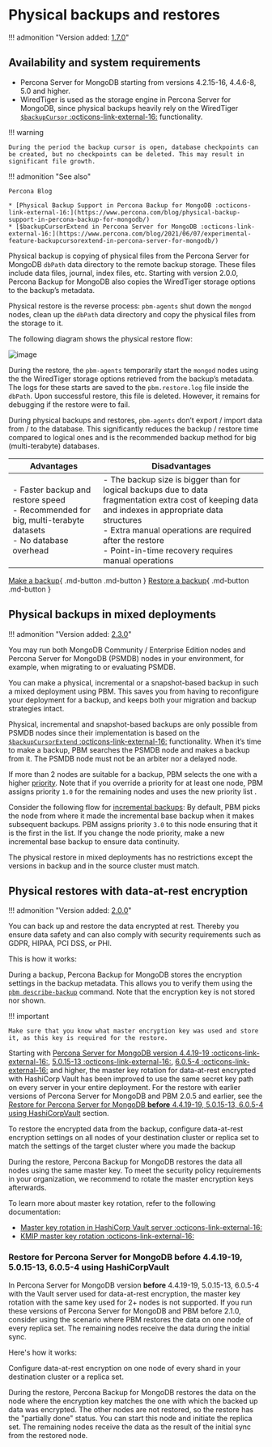# Physical backups and restores

!!! admonition "Version added: [1.7.0](../release-notes/1.7.0.md)" 

## Availability and system requirements

*  Percona Server for MongoDB starting from versions 4.2.15-16, 4.4.6-8, 5.0 and higher. 
* WiredTiger is used as the storage engine in Percona Server for MongoDB, since physical backups heavily rely on the WiredTiger [`$backupCursor` :octicons-link-external-16:](https://docs.percona.com/percona-server-for-mongodb/6.0/backup-cursor.html) functionality.

!!! warning 

    During the period the backup cursor is open, database checkpoints can be created, but no checkpoints can be deleted. This may result in significant file growth.
    
!!! admonition "See also"

    Percona Blog

    * [Physical Backup Support in Percona Backup for MongoDB :octicons-link-external-16:](https://www.percona.com/blog/physical-backup-support-in-percona-backup-for-mongodb/)
    * [$backupCursorExtend in Percona Server for MongoDB :octicons-link-external-16:](https://www.percona.com/blog/2021/06/07/experimental-feature-backupcursorextend-in-percona-server-for-mongodb/)

Physical backup is copying of physical files from the Percona Server for MongoDB `dbPath` data directory to the remote backup storage. These files include data files, journal, index files, etc. Starting with version 2.0.0, Percona Backup for MongoDB also copies the WiredTiger storage options to the backup’s metadata. 

Physical restore is the reverse process: `pbm-agents` shut down the `mongod` nodes, clean up the `dbPath` data directory and copy the physical files from the storage to it. 

The following diagram shows the physical restore flow:

![image](../_images/pbm-phys-restore-shard.png)

During the restore, the ``pbm-agents`` temporarily start the ``mongod`` nodes using the the WiredTiger storage options retrieved from the backup’s metadata. The logs for these starts are saved to the ``pbm.restore.log`` file inside the ``dbPath``. Upon successful restore, this file is deleted. However, it remains for debugging if the restore were to fail. 

During physical backups and restores, ``pbm-agents`` don’t export / import data from / to the database. This significantly reduces the backup / restore time compared to logical ones and is the recommended backup method for big (multi-terabyte) databases.

| Advantages                     | Disadvantages                   |
| ------------------------------ | ------------------------------- |
|- Faster backup and restore speed <br> - Recommended for big, multi-terabyte datasets <br> - No database overhead | - The backup size is bigger than for logical backups due to data fragmentation extra cost of keeping data and indexes in appropriate data structures <br> - Extra manual operations are required after the restore <br> - Point-in-time recovery requires manual operations | Sharded clusters and non-sharded replica sets |

[Make a backup](../usage/start-backup.md){ .md-button .md-button }
[Restore a backup](../usage/restore.md){ .md-button .md-button }

## Physical backups in mixed deployments

!!! admonition "Version added: [2.3.0](../release-notes/2.3.0.md)"

You may run both MongoDB Community / Enterprise Edition nodes and Percona Server for MongoDB (PSMDB) nodes in your environment, for example, when migrating to or evaluating PSMDB. 

You can make a physical, incremental or a snapshot-based backup in such a mixed deployment using PBM. This saves you from having to reconfigure your deployment for a backup, and keeps both your migration and backup strategies intact.

Physical, incremental and snapshot-based backups are only possible from PSMDB nodes since their implementation is based on the [`$backupCursorExtend` :octicons-link-external-16:](https://docs.percona.com/percona-server-for-mongodb/latest/backup-cursor.html) functionality. When it’s time to make a backup, PBM searches the PSMDB node and makes a backup from it. The PSMDB node must not be an arbiter nor a delayed node. 

If more than 2 nodes are suitable for a backup, PBM selects the one with a higher [priority](../usage/start-backup.md#adjust-node-priority-for-backups). Note that if you override a priority for at least one node, PBM assigns priority `1.0` for the remaining nodes and uses the new priority list . 

Consider the following flow for [incremental backups](incremental-backup.md):
By default, PBM picks the node from where it made the incremental base backup when it makes subsequent backups. PBM assigns priority `3.0` to this node ensuring that it is the first in the list. If you change the node priority, make a new incremental base backup to ensure data continuity.

The physical restore in mixed deployments has no restrictions except the versions in backup and in the source cluster must match.

## Physical restores with data-at-rest encryption

!!! admonition "Version added: [2.0.0](../release-notes/2.0.0.md)"

You can back up and restore the data encrypted at rest. Thereby you ensure data safety and can also comply with security requirements such as GDPR, HIPAA, PCI DSS, or PHI.

This is how it works: 

During a backup, Percona Backup for MongoDB stores the encryption settings in the backup metadata. This allows you to verify them using the [`pbm describe-backup`](../reference/pbm-commands.md#pbm-describe-backup) command. Note that the encryption key is not stored nor shown.

!!! important

    Make sure that you know what master encryption key was used and store it, as this key is required for the restore.

Starting with [Percona Server for MongoDB version 4.4.19-19 :octicons-link-external-16:](https://docs.percona.com/percona-server-for-mongodb/4.4/release_notes/4.4.19-19.html), [5.0.15-13 :octicons-link-external-16:](https://docs.percona.com/percona-server-for-mongodb/5.0/release_notes/5.0.15-13.html), [6.0.5-4 :octicons-link-external-16:](https://docs.percona.com/percona-server-for-mongodb/6.0/release_notes/6.0.5-4.html) and higher, the master key rotation for data-at-rest encrypted with HashiCorp Vault has been improved to use the same secret key path on every server in your entire deployment. For the restore with earlier versions of Percona Server for MongoDB and PBM 2.0.5 and earlier, see the [Restore for Percona Server for MongoDB **before** 4.4.19-19, 5.0.15-13, 6.0.5-4 using HashiCorpVault](#restore-for-percona-server-for-mongodb-before-4419-19-5015-13-605-4-using-hashicorpvault) section.

To restore the encrypted data from the backup, configure data-at-rest encryption settings on all nodes of your destination cluster or replica set to match the settings of the target cluster where you made the backup

During the restore, Percona Backup for MongoDB restores the data all nodes using the same master key. To meet the security policy requirements in your organization, we recommend to rotate the master encryption keys afterwards. 

To learn more about master key rotation, refer to the following documentation:

* [Master key rotation in HashiCorp Vault server :octicons-link-external-16:](https://docs.percona.com/percona-server-for-mongodb/6.0/vault.html#key-rotation)
* [KMIP master key rotation :octicons-link-external-16:](https://www.mongodb.com/docs/manual/tutorial/rotate-encryption-key/#kmip-master-key-rotation)

### Restore for Percona Server for MongoDB **before** 4.4.19-19, 5.0.15-13, 6.0.5-4 using HashiCorpVault

In Percona Server for MongoDB version **before** 4.4.19-19, 5.0.15-13, 6.0.5-4 with the Vault server used for data-at-rest encryption, the master key rotation with the same key used for 2+ nodes is not supported. If you run these versions of Percona Server for MongoDB and PBM before 2.1.0, consider using the scenario where PBM restores the data on one node of every replica set. The remaining nodes receive the data during the initial sync. 

Here's how it works:

Configure data-at-rest encryption on one node of every shard in your destination cluster or a replica set.

During the restore, Percona Backup for MongoDB restores the data on the node where the encryption key matches the one with which the backed up data was encrypted. The other nodes are not restored, so the restore has the "partially done" status. You can start this node and initiate the replica set. The remaining nodes receive the data as the result of the initial sync from the restored node.  

